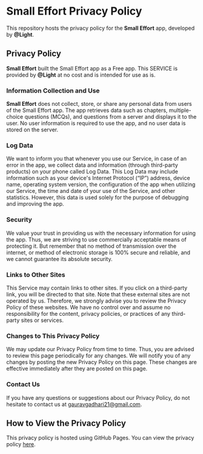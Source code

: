 # Small Effort Privacy Policy

This repository hosts the privacy policy for the **Small Effort** app, developed by **@Light**.

## Privacy Policy

**Small Effort** built the Small Effort app as a Free app. This SERVICE is provided by **@Light** at no cost and is intended for use as is.

### Information Collection and Use

**Small Effort** does not collect, store, or share any personal data from users of the Small Effort app. The app retrieves data such as chapters, multiple-choice questions (MCQs), and questions from a server and displays it to the user. No user information is required to use the app, and no user data is stored on the server.

### Log Data

We want to inform you that whenever you use our Service, in case of an error in the app, we collect data and information (through third-party products) on your phone called Log Data. This Log Data may include information such as your device's Internet Protocol (“IP”) address, device name, operating system version, the configuration of the app when utilizing our Service, the time and date of your use of the Service, and other statistics. However, this data is used solely for the purpose of debugging and improving the app.

### Security

We value your trust in providing us with the necessary information for using the app. Thus, we are striving to use commercially acceptable means of protecting it. But remember that no method of transmission over the internet, or method of electronic storage is 100% secure and reliable, and we cannot guarantee its absolute security.

### Links to Other Sites

This Service may contain links to other sites. If you click on a third-party link, you will be directed to that site. Note that these external sites are not operated by us. Therefore, we strongly advise you to review the Privacy Policy of these websites. We have no control over and assume no responsibility for the content, privacy policies, or practices of any third-party sites or services.

### Changes to This Privacy Policy

We may update our Privacy Policy from time to time. Thus, you are advised to review this page periodically for any changes. We will notify you of any changes by posting the new Privacy Policy on this page. These changes are effective immediately after they are posted on this page.

### Contact Us

If you have any questions or suggestions about our Privacy Policy, do not hesitate to contact us at gauravgadhari21@gmail.com.

## How to View the Privacy Policy
This privacy policy is hosted using GitHub Pages. You can view the privacy policy [here](https://GauravGadhari.github.io/Small-Effort-PrivacyPolicy/).

